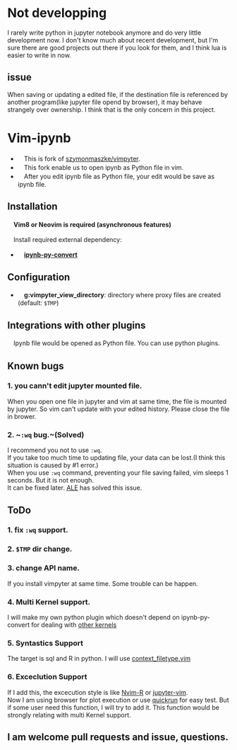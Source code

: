 # Not developping
I rarely write python in jupyter notebook anymore and do very little development now.
I don't know much about recent development, but I'm sure there are good projects out there if you look for them, and I think lua is easier to write in now.

## issue
When saving or updating a edited file, if the destination file is referenced by another program(like jupyter file opend by browser), it may behave strangely over ownership. I think that is the only concern in this project.

# Vim-ipynb

- 　This is fork of [szymonmaszke/vimpyter](https://github.com/szymonmaszke/vimpyter).
- 　This fork enable us to open ipynb as Python file in vim.
- 　After you edit ipynb file as Python file, your edit would be save as ipynb file.

## Installation

　**Vim8 or Neovim is required (asynchronous features)**

　Install required external dependency:

- 　**[ipynb-py-convert](https://github.com/kiwi0fruit/ipynb-py-convert)**

## Configuration

- 　**g:vimpyter_view_directory**: directory where proxy files are created (default: `$TMP`)

## Integrations with other plugins

　Ipynb file would be opened as Python file. You can use python plugins.

## Known bugs
### 1. you cann't edit jupyter mounted file.
When you open one file in jupyter and vim at same time, the file is mounted by jupyter. 
So vim can't update with your edited history.
Please close the file in brower.

### 2. ~`:wq` bug.~(Solved)
I recommend you not to use `:wq`.   
If you take too much time to updating file, your data can be lost.(I think this situation is caused by #1 error.)  
When you use `:wq` command, preventing your file saving failed, vim sleeps 1 seconds. But it is not enough.  
It can be fixed later. [ALE](https://github.com/dense-analysis/ale) has solved this issue.

## ToDo
  ### 1. fix `:wq` support.
  ### 2. `$TMP` dir change.
  ### 3. change API name.
  If you install vimpyter at same time. Some trouble can be happen.       
  ### 4. Multi Kernel support.
  I will make my own python plugin which doesn't depend on ipynb-py-convert for dealing with [other kernels ](https://github.com/jupyter/jupyter/wiki/Jupyter-kernels)
  ### 5. Syntastics Support
   The target is sql and R in python. I will use [context_filetype.vim](https://github.com/Shougo/context_filetype.vim)
  ### 6. Exceclution Support
  If I add this, the excecution style is like [Nvim-R](https://github.com/jalvesaq/Nvim-R) or [jupyter-vim](https://github.com/wmvanvliet/jupyter-vim).  
  Now I am using browser for plot execution or use [quickrun](https://github.com/thinca/vim-quickrun) for easy test.
  But if some user need this function, I will try to add it.
  This function would be strongly relating with multi Kernel support.
##
## I am welcome pull requests and issue, questions.
